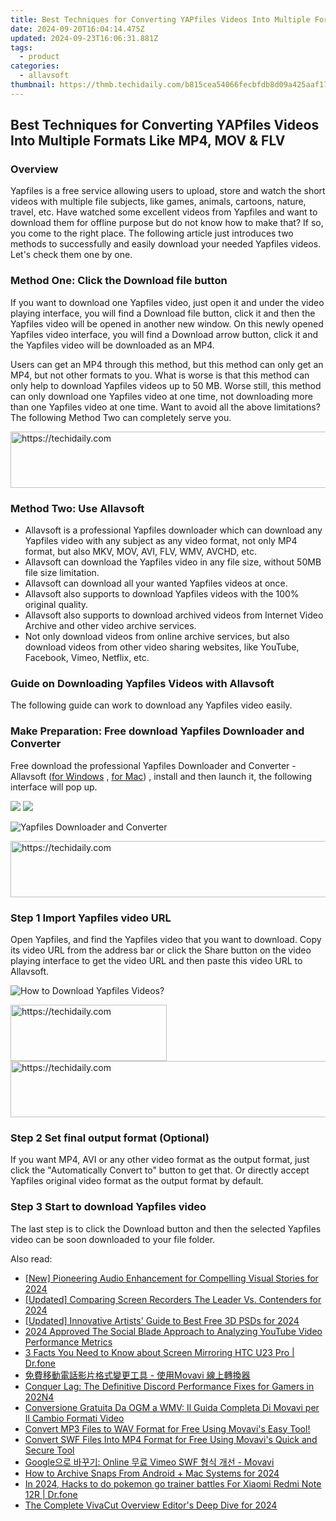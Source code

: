 ```yaml
---
title: Best Techniques for Converting YAPfiles Videos Into Multiple Formats Like MP4, MOV & FLV
date: 2024-09-20T16:04:14.475Z
updated: 2024-09-23T16:06:31.881Z
tags:
  - product
categories:
  - allavsoft
thumbnail: https://thmb.techidaily.com/b815cea54066fecbfdb8d09a425aaf17a53c85016a043f7f7cbe8c68c234f33d.png
---
```


## Best Techniques for Converting YAPfiles Videos Into Multiple Formats Like MP4, MOV & FLV

### Overview

Yapfiles is a free service allowing users to upload, store and watch the short videos with multiple file subjects, like games, animals, cartoons, nature, travel, etc. Have watched some excellent videos from Yapfiles and want to download them for offline purpose but do not know how to make that? If so, you come to the right place. The following article just introduces two methods to successfully and easily download your needed Yapfiles videos. Let's check them one by one.

### Method One: Click the Download file button

If you want to download one Yapfiles video, just open it and under the video playing interface, you will find a Download file button, click it and then the Yapfiles video will be opened in another new window. On this newly opened Yapfiles video interface, you will find a Download arrow button, click it and the Yapfiles video will be downloaded as an MP4.

Users can get an MP4 through this method, but this method can only get an MP4, but not other formats to you. What is worse is that this method can only help to download Yapfiles videos up to 50 MB. Worse still, this method can only download one Yapfiles video at one time, not downloading more than one Yapfiles video at one time. Want to avoid all the above limitations? The following Method Two can completely serve you.

<!-- affiliate ads begin -->
<a href="https://appsumo.8odi.net/c/5597632/2094419/7443" target="_top" id="2094419">
  <img src="//a.impactradius-go.com/display-ad/7443-2094419" border="0" alt="https://techidaily.com" width="728" height="90"/>
</a>
<img height="0" width="0" src="https://appsumo.8odi.net/i/5597632/2094419/7443" style="position:absolute;visibility:hidden;" border="0" />
<!-- affiliate ads end -->

### Method Two: Use Allavsoft

* Allavsoft is a professional Yapfiles downloader which can download any Yapfiles video with any subject as any video format, not only MP4 format, but also MKV, MOV, AVI, FLV, WMV, AVCHD, etc.
* Allavsoft can download the Yapfiles video in any file size, without 50MB file size limitation.
* Allavsoft can download all your wanted Yapfiles videos at once.
* Allavsoft also supports to download Yapfiles videos with the 100% original quality.
* Allavsoft also supports to download archived videos from Internet Video Archive and other video archive services.
* Not only download videos from online archive services, but also download videos from other video sharing websites, like YouTube, Facebook, Vimeo, Netflix, etc.

### Guide on Downloading Yapfiles Videos with Allavsoft

The following guide can work to download any Yapfiles video easily.

### Make Preparation: Free download Yapfiles Downloader and Converter

Free download the professional Yapfiles Downloader and Converter - Allavsoft ([for Windows](https://tools.techidaily.com/allavsoft/products/) , [for Mac](https://tools.techidaily.com/allavsoft/products/)) , install and then launch it, the following interface will pop up.

[![](https://www.allavsoft.com/how-to/../images/how-to/free-download-win.jpg)](https://tools.techidaily.com/allavsoft/products/) [![](https://www.allavsoft.com/how-to/../images/how-to/free-download-mac.jpg)](https://tools.techidaily.com/allavsoft/products/)

![Yapfiles Downloader and Converter](https://www.allavsoft.com/how-to/../images/allavsoft/screen-shot-600.jpg)

<!-- affiliate ads begin -->
<a href="https://aligracehair.sjv.io/c/5597632/2036486/19272" target="_top" id="2036486">
  <img src="//a.impactradius-go.com/display-ad/19272-2036486" border="0" alt="https://techidaily.com" width="728" height="90"/>
</a>
<img height="0" width="0" src="https://aligracehair.sjv.io/i/5597632/2036486/19272" style="position:absolute;visibility:hidden;" border="0" />
<!-- affiliate ads end -->

### Step 1 Import Yapfiles video URL

Open Yapfiles, and find the Yapfiles video that you want to download. Copy its video URL from the address bar or click the Share button on the video playing interface to get the video URL and then paste this video URL to Allavsoft.

![How to Download Yapfiles Videos?](https://www.allavsoft.com/how-to/../images/how-to/download-rtmp-video/download-rtmp-video.jpg)

<!-- affiliate ads begin -->
<a href="https://bluettius.sjv.io/c/5597632/2139112/17108" target="_top" id="2139112">
  <img src="//a.impactradius-go.com/display-ad/17108-2139112" border="0" alt="https://techidaily.com" width="250" height="90"/>
</a>
<img height="0" width="0" src="https://bluettius.sjv.io/i/5597632/2139112/17108" style="position:absolute;visibility:hidden;" border="0" />
<!-- affiliate ads end -->

<!-- affiliate ads begin -->
<a href="https://ephamedtechinc.pxf.io/c/5597632/2137227/26400" target="_top" id="2137227">
  <img src="//a.impactradius-go.com/display-ad/26400-2137227" border="0" alt="https://techidaily.com" width="728" height="90"/>
</a>
<img height="0" width="0" src="https://ephamedtechinc.pxf.io/i/5597632/2137227/26400" style="position:absolute;visibility:hidden;" border="0" />
<!-- affiliate ads end -->

### Step 2 Set final output format (Optional)

If you want MP4, AVI or any other video format as the output format, just click the "Automatically Convert to" button to get that. Or directly accept Yapfiles original video format as the output format by default.

### Step 3 Start to download Yapfiles video

The last step is to click the Download button and then the selected Yapfiles video can be soon downloaded to your file folder.

<ins class="adsbygoogle"
     style="display:block"
     data-ad-format="autorelaxed"
     data-ad-client="ca-pub-7571918770474297"
     data-ad-slot="1223367746"></ins>

<ins class="adsbygoogle"
     style="display:block"
     data-ad-client="ca-pub-7571918770474297"
     data-ad-slot="8358498916"
     data-ad-format="auto"
     data-full-width-responsive="true"></ins>

<span class="atpl-alsoreadstyle">Also read:</span>
<div><ul>
<li><a href="https://fox-glue.techidaily.com/new-pioneering-audio-enhancement-for-compelling-visual-stories-for-2024/"><u>[New] Pioneering Audio Enhancement for Compelling Visual Stories for 2024</u></a></li>
<li><a href="https://video-screen-grab.techidaily.com/updated-comparing-screen-recorders-the-leader-vs-contenders-for-2024/"><u>[Updated] Comparing Screen Recorders The Leader Vs. Contenders for 2024</u></a></li>
<li><a href="https://fox-helps.techidaily.com/updated-innovative-artists-guide-to-best-free-3d-psds-for-2024/"><u>[Updated] Innovative Artists' Guide to Best Free 3D PSDs for 2024</u></a></li>
<li><a href="https://youtube-lab.techidaily.com/approved-the-social-blade-approach-to-analyzing-youtube-video-performance-metrics/"><u>2024 Approved The Social Blade Approach to Analyzing YouTube Video Performance Metrics</u></a></li>
<li><a href="https://screen-mirror.techidaily.com/3-facts-you-need-to-know-about-screen-mirroring-htc-u23-pro-drfone-by-drfone-android/"><u>3 Facts You Need to Know about Screen Mirroring HTC U23 Pro | Dr.fone</u></a></li>
<li><a href="https://win-special.techidaily.com/1726226779235-movavi/"><u>免費移動電話影片格式變更工具 - 使用Movavi 線上轉換器</u></a></li>
<li><a href="https://win-answers.techidaily.com/conquer-lag-the-definitive-discord-performance-fixes-for-gamers-in-202n4/"><u>Conquer Lag: The Definitive Discord Performance Fixes for Gamers in 202N4</u></a></li>
<li><a href="https://win-special.techidaily.com/conversione-gratuita-da-ogm-a-wmv-il-guida-completa-di-movavi-per-il-cambio-formati-video/"><u>Conversione Gratuita Da OGM a WMV: Il Guida Completa Di Movavi per Il Cambio Formati Video</u></a></li>
<li><a href="https://win-special.techidaily.com/convert-mp3-files-to-wav-format-for-free-using-movavis-easy-tool/"><u>Convert MP3 Files to WAV Format for Free Using Movavi's Easy Tool!</u></a></li>
<li><a href="https://win-special.techidaily.com/convert-swf-files-into-mp4-format-for-free-using-movavis-quick-and-secure-tool/"><u>Convert SWF Files Into MP4 Format for Free Using Movavi's Quick and Secure Tool</u></a></li>
<li><a href="https://win-special.techidaily.com/google-online-vimeo-swf-movavi/"><u>Google으로 바꾸기: Online 무료 Vimeo SWF 형식 개선 - Movavi</u></a></li>
<li><a href="https://snapchat-videos.techidaily.com/how-to-archive-snaps-from-android-plus-mac-systems-for-2024/"><u>How to Archive Snaps From Android + Mac Systems for 2024</u></a></li>
<li><a href="https://android-pokemon-go.techidaily.com/in-2024-hacks-to-do-pokemon-go-trainer-battles-for-xiaomi-redmi-note-12r-drfone-by-drfone-virtual-android/"><u>In 2024, Hacks to do pokemon go trainer battles For Xiaomi Redmi Note 12R | Dr.fone</u></a></li>
<li><a href="https://some-approaches.techidaily.com/the-complete-vivacut-overview-editors-deep-dive-for-2024/"><u>The Complete VivaCut Overview Editor's Deep Dive for 2024</u></a></li>
</ul></div>

